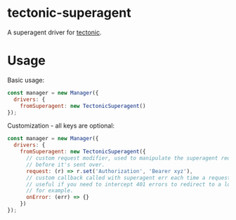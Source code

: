 # tectonic-superagent

A superagent driver for [tectonic](https://github.com/tonyhb/tectonic).

# Usage


Basic usage:

```js
const manager = new Manager({
  drivers: {
    fromSuperagent: new TectonicSuperagent()
});
```

Customization - all keys are optional:

```js
const manager = new Manager({
  drivers: {
    fromSuperagent: new TectonicSuperagent({
	  // custom request modifier, used to manipulate the superagent request
	  // before it's sent over.
	  request: (r) => r.set('Authorization', 'Bearer xyz'),
	  // custom callback called with superagent err each time a request fails.
	  // useful if you need to intercept 401 errors to redirect to a login page,
	  // for example.
	  onError: (err) => {}
	})
});
```
